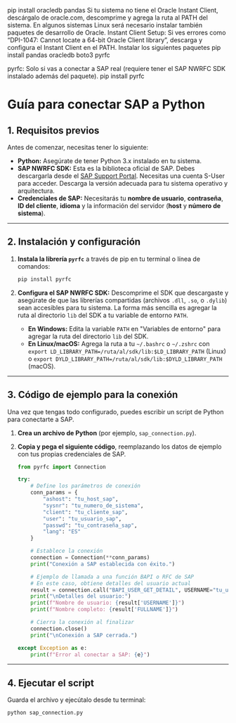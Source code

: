 pip install oracledb pandas
 Si tu sistema no tiene el Oracle Instant Client, descárgalo de oracle.com, descomprime y agrega la ruta al PATH del sistema. En algunos sistemas Linux será necesario instalar también paquetes de desarrollo de Oracle.
 Instant Client Setup: Si ves errores como “DPI-1047: Cannot locate a 64-bit Oracle Client library”, descarga y configura el Instant Client en el PATH.
Instalar los siguientes paquetes
pip install pandas oracledb boto3 pyrfc

pyrfc: Solo si vas a conectar a SAP real (requiere tener el SAP NWRFC SDK instalado además del paquete).
pip install pyrfc

# Guía para conectar SAP a Python

## 1. Requisitos previos

Antes de comenzar, necesitas tener lo siguiente:

* **Python:** Asegúrate de tener Python 3.x instalado en tu sistema.
* **SAP NWRFC SDK:** Esta es la biblioteca oficial de SAP. Debes descargarla desde el [SAP Support Portal](https://support.sap.com/en/product/connectors/nwrfcsdk.html). Necesitas una cuenta S-User para acceder. Descarga la versión adecuada para tu sistema operativo y arquitectura.
* **Credenciales de SAP:** Necesitarás tu **nombre de usuario**, **contraseña**, **ID del cliente**, **idioma** y la información del servidor (**host** y **número de sistema**).

---

## 2. Instalación y configuración

1.  **Instala la librería `pyrfc`** a través de pip en tu terminal o línea de comandos:

    ```bash
    pip install pyrfc
    ```

2.  **Configura el SAP NWRFC SDK:** Descomprime el SDK que descargaste y asegúrate de que las librerías compartidas (archivos `.dll`, `.so`, o `.dylib`) sean accesibles para tu sistema. La forma más sencilla es agregar la ruta al directorio `lib` del SDK a tu variable de entorno `PATH`.
    * **En Windows:** Edita la variable `PATH` en "Variables de entorno" para agregar la ruta del directorio `lib` del SDK.
    * **En Linux/macOS:** Agrega la ruta a tu `~/.bashrc` o `~/.zshrc` con `export LD_LIBRARY_PATH=/ruta/al/sdk/lib:$LD_LIBRARY_PATH` (Linux) o `export DYLD_LIBRARY_PATH=/ruta/al/sdk/lib:$DYLD_LIBRARY_PATH` (macOS).

---

## 3. Código de ejemplo para la conexión

Una vez que tengas todo configurado, puedes escribir un script de Python para conectarte a SAP.

1.  **Crea un archivo de Python** (por ejemplo, `sap_connection.py`).
2.  **Copia y pega el siguiente código**, reemplazando los datos de ejemplo con tus propias credenciales de SAP.

    ```python
    from pyrfc import Connection

    try:
        # Define los parámetros de conexión
        conn_params = {
            "ashost": "tu_host_sap",
            "sysnr": "tu_numero_de_sistema",
            "client": "tu_cliente_sap",
            "user": "tu_usuario_sap",
            "passwd": "tu_contraseña_sap",
            "lang": "ES"
        }

        # Establece la conexión
        connection = Connection(**conn_params)
        print("Conexión a SAP establecida con éxito.")

        # Ejemplo de llamada a una función BAPI o RFC de SAP
        # En este caso, obtiene detalles del usuario actual
        result = connection.call("BAPI_USER_GET_DETAIL", USERNAME="tu_usuario_sap")
        print("\nDetalles del usuario:")
        print(f"Nombre de usuario: {result['USERNAME']}")
        print(f"Nombre completo: {result['FULLNAME']}")

        # Cierra la conexión al finalizar
        connection.close()
        print("\nConexión a SAP cerrada.")

    except Exception as e:
        print(f"Error al conectar a SAP: {e}")
    ```

---

## 4. Ejecutar el script

Guarda el archivo y ejecútalo desde tu terminal:

```bash
python sap_connection.py